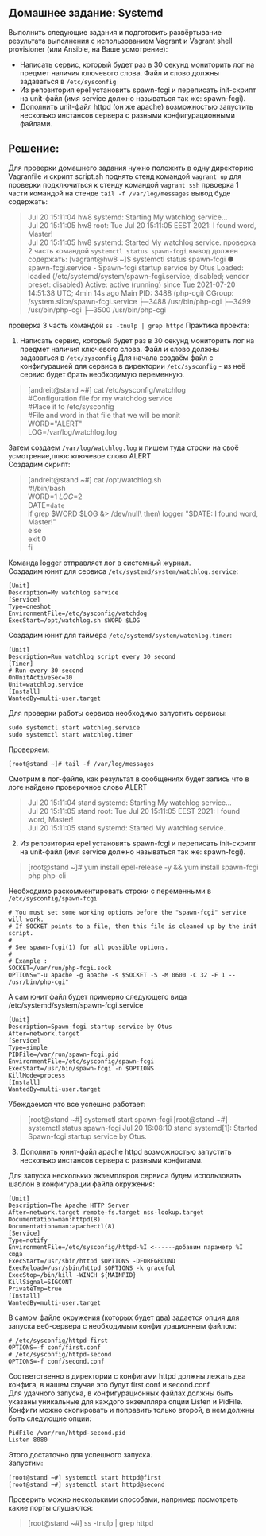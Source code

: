 ## Домашнее задание: Systemd

Выполнить следующие задания и подготовить развёртывание результата выполнения с использованием Vagrant и Vagrant shell provisioner (или Ansible, на Ваше усмотрение):
- Написать сервис, который будет раз в 30 секунд мониторить лог на предмет наличия ключевого слова. Файл и слово должны задаваться в `/etc/sysconfig`
- Из репозитория epel установить spawn-fcgi и переписать init-скрипт на unit-файл (имя service должно называться так же: spawn-fcgi).
- Дополнить unit-файл httpd (он же apache) возможностью запустить несколько инстансов сервера с разными конфигурационными файлами.
## Решение:
Для проверки домашнего задания нужно положить в одну директорию Vagranfile и скрипт script.sh
поднять стенд командой `vagrant up`
для проверки подключиться к стенду командой `vagrant ssh`
првоерка 1 части командой на стенде  `tail -f /var/log/messages` вывод буде содержать:
>Jul 20 15:11:04 hw8 systemd: Starting My watchlog service...\
>Jul 20 15:11:05 hw8 root: Tue Jul 20 15:11:05 EEST 2021: I found word, Master!\
>Jul 20 15:11:05 hw8 systemd: Started My watchlog service.
проверка 2 часть  командой `systemctl status spawn-fcgi` вывод должен содержать:
>[vagrant@hw8 ~]$ systemctl status spawn-fcgi
>● spawn-fcgi.service - Spawn-fcgi startup service by Otus
>   Loaded: loaded (/etc/systemd/system/spawn-fcgi.service; disabled; vendor preset: disabled)
>   Active: active (running) since Tue 2021-07-20 14:51:38 UTC; 4min 14s ago
> Main PID: 3488 (php-cgi)
>   CGroup: /system.slice/spawn-fcgi.service
>           ├─3488 /usr/bin/php-cgi
>           ├─3499 /usr/bin/php-cgi
>           ├─3500 /usr/bin/php-cgi
 
проверка 3 часть командой `ss -tnulp | grep httpd`
Практика проекта:
1. Написать сервис, который будет раз в 30 секунд мониторить лог на предмет наличия ключевого слова. Файл и слово должны задаваться в `/etc/sysconfig`
Для начала создаём файл с конфигурацией для сервиса в директории `/etc/sysconfig` - из неё сервис будет брать необходимую переменную.
>[andreit@stand ~#] cat /etc/sysconfig/watchlog\
>#Configuration file for my watchdog service\
>#Place it to /etc/sysconfig\
>#File and word in that file that we will be monit\
>WORD="ALERT"\
>LOG=/var/log/watchlog.log

Затем создаем `/var/log/watchlog.log` и пишем туда строки на своё усмотрение,плюс ключевое слово ALERT\
Создадим скрипт:

>[andreit@stand ~#] cat /opt/watchlog.sh\
>#!/bin/bash\
>WORD=$1\
>LOG=$2\
>DATE=`date`\
>if grep $WORD $LOG &> /dev/null\
>then\
>  logger "$DATE: I found word, Master!"\
>else\
>  exit 0\
>fi

Команда logger отправляет лог в системный журнал.\
Создадим юнит для сервиса `/etc/systemd/system/watchlog.service`: 
```
[Unit]
Description=My watchlog service
[Service]
Type=oneshot
EnvironmentFile=/etc/sysconfig/watchdog
ExecStart=/opt/watchlog.sh $WORD $LOG
```

Создадим юнит для таймера `/etc/systemd/system/watchlog.timer`:
```
[Unit]
Description=Run watchlog script every 30 second
[Timer]
# Run every 30 second
OnUnitActiveSec=30
Unit=watchlog.service
[Install]
WantedBy=multi-user.target
```

Для проверки работы сервиса необходимо запустить сервисы:
```
sudo systemctl start watchlog.service
sudo systemctl start watchlog.timer
```
Проверяем:
```
[root@stand ~]# tail -f /var/log/messages
```
Смотрим в лог-файле, как результат в сообщениях будет запись что в логе найдено проверочное слово ALERT

>Jul 20 15:11:04 stand systemd: Starting My watchlog service...\
>Jul 20 15:11:05 stand root: Tue Jul 20 15:11:05 EEST 2021: I found word, Master!\
>Jul 20 15:11:05 stand systemd: Started My watchlog service.

2. Из репозитория epel установить spawn-fcgi и переписать init-скрипт на unit-файл (имя service должно называться так же: spawn-fcgi).

>[root@stand ~]# yum install epel-release -y && yum install spawn-fcgi php php-cli

Необходимо раскомментировать строки с переменными в `/etc/sysconfig/spawn-fcgi`
```
# You must set some working options before the "spawn-fcgi" service will work.
# If SOCKET points to a file, then this file is cleaned up by the init script.
#
# See spawn-fcgi(1) for all possible options.
#
# Example :
SOCKET=/var/run/php-fcgi.sock
OPTIONS="-u apache -g apache -s $SOCKET -S -M 0600 -C 32 -F 1 -- /usr/bin/php-cgi"
```
А сам юнит файл будет примерно следующего вида /etc/systemd/system/spawn-fcgi.service
```
[Unit]
Description=Spawn-fcgi startup service by Otus
After=network.target
[Service]
Type=simple
PIDFile=/var/run/spawn-fcgi.pid
EnvironmentFile=/etc/sysconfig/spawn-fcgi
ExecStart=/usr/bin/spawn-fcgi -n $OPTIONS
KillMode=process
[Install]
WantedBy=multi-user.target
```

Убеждаемся что все успешно работает:
>[root@stand ~#] systemctl start spawn-fcgi
>[root@stand ~#] systemctl status spawn-fcgi
>Jul 20 16:08:10 stand systemd[1]: Started Spawn-fcgi startup service by Otus.

3. Дополнить юнит-файл apache httpd возможностью запустить несколько инстансов сервера с разными конфигами.

Для запуска нескольких экземпляров сервиса будем использовать шаблон в конфигурации файла окружения:
```
[Unit]
Description=The Apache HTTP Server
After=network.target remote-fs.target nss-lookup.target
Documentation=man:httpd(8)
Documentation=man:apachectl(8)
[Service]
Type=notify
EnvironmentFile=/etc/sysconfig/httpd-%I <------добавим параметр %I сюда
ExecStart=/usr/sbin/httpd $OPTIONS -DFOREGROUND
ExecReload=/usr/sbin/httpd $OPTIONS -k graceful
ExecStop=/bin/kill -WINCH ${MAINPID}
KillSignal=SIGCONT
PrivateTmp=true
[Install]
WantedBy=multi-user.target
```
В самом файле окружения (которых будет два) задается опция для запуска веб-сервера с необходимым конфигурационным файлом:
```
# /etc/sysconfig/httpd-first
OPTIONS=-f conf/first.conf
# /etc/sysconfig/httpd-second
OPTIONS=-f conf/second.conf
```
Соответственно в директории с конфигами httpd должны лежать два конфига, в нашем случае это будут first.conf и second.conf\
Для удачного запуска, в конфигурационных файлах должны быть указаны уникальные для каждого экземпляра опции Listen и PidFile.\
Конфиги можно скопировать и поправить только второй, в нем должны быть следующие опции:
```
PidFile /var/run/httpd-second.pid
Listen 8080
```
Этого достаточно для успешного запуска.\
Запустим:
```
[root@stand ~#] systemctl start httpd@first
[root@stand ~#] systemctl start httpd@second
```
Проверить можно несколькими способами, например посмотреть какие порты слушаются:
>[root@stand ~#] ss -tnulp | grep httpd

